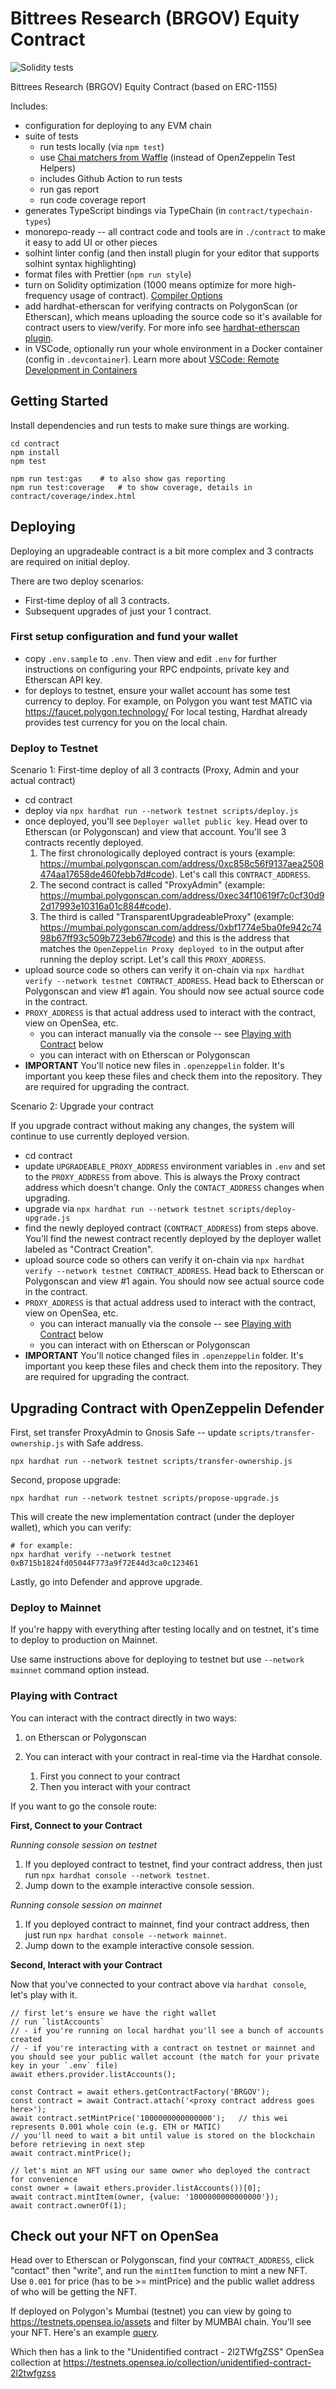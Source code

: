 # Bittrees Research (BRGOV) Equity Contract

![Solidity tests](https://github.com/Bittrees-Technology/bittrees-research-brgov-contract/actions/workflows/continuous-integration.yaml/badge.svg)

Bittrees Research (BRGOV) Equity Contract (based on ERC-1155)

Includes:

-   configuration for deploying to any EVM chain
-   suite of tests
    -   run tests locally (via `npm test`)
    -   use [Chai matchers from Waffle](https://ethereum-waffle.readthedocs.io/en/latest/matchers.html) (instead of OpenZeppelin Test Helpers)
    -   includes Github Action to run tests
    -   run gas report
    -   run code coverage report
-   generates TypeScript bindings via TypeChain (in `contract/typechain-types`)
-   monorepo-ready -- all contract code and tools are in `./contract` to make it easy to add UI or other pieces
-   solhint linter config (and then install plugin for your editor that supports solhint syntax highlighting)
-   format files with Prettier (`npm run style`)
-   turn on Solidity optimization (1000 means optimize for more high-frequency usage of contract). [Compiler Options](https://docs.soliditylang.org/en/v0.7.2/using-the-compiler.html#input-description)
-   add hardhat-etherscan for verifying contracts on PolygonScan (or Etherscan), which means uploading the source code so it's available for contract users to view/verify. For more info see [hardhat-etherscan plugin](https://hardhat.org/plugins/nomiclabs-hardhat-etherscan.html).
-   in VSCode, optionally run your whole environment in a Docker container (config in `.devcontainer`). Learn more about [VSCode: Remote Development in Containers](https://code.visualstudio.com/docs/remote/containers-tutorial)

## Getting Started

Install dependencies and run tests to make sure things are working.

    cd contract
    npm install
    npm test

    npm run test:gas    # to also show gas reporting
    npm run test:coverage   # to show coverage, details in contract/coverage/index.html

## Deploying

Deploying an upgradeable contract is a bit more complex and 3 contracts are required on initial deploy.

There are two deploy scenarios:

-   First-time deploy of all 3 contracts.
-   Subsequent upgrades of just your 1 contract.

### First setup configuration and fund your wallet

-   copy `.env.sample` to `.env`. Then view and edit `.env` for further instructions on configuring your RPC endpoints, private key and Etherscan API key.
-   for deploys to testnet, ensure your wallet account has some test currency to deploy. For example, on Polygon you want test MATIC via <https://faucet.polygon.technology/> For local testing, Hardhat already provides test currency for you on the local chain.

### Deploy to Testnet

Scenario 1: First-time deploy of all 3 contracts (Proxy, Admin and your actual contract)

-   cd contract
-   deploy via `npx hardhat run --network testnet scripts/deploy.js`
-   once deployed, you'll see `Deployer wallet public key`. Head over to Etherscan (or Polygonscan) and view that account. You'll see 3 contracts recently deployed.
    1.  The first chronologically deployed contract is yours (example: https://mumbai.polygonscan.com/address/0xc858c56f9137aea2508474aa17658de460febb7d#code). Let's call this `CONTRACT_ADDRESS`.
    2.  The second contract is called "ProxyAdmin" (example: https://mumbai.polygonscan.com/address/0xec34f10619f7c0cf30d92d17993e10316a01c884#code).
    3.  The third is called "TransparentUpgradeableProxy" (example: https://mumbai.polygonscan.com/address/0xbf1774e5ba0fe942c7498b67ff93c509b723eb67#code) and this is the address that matches the `OpenZeppelin Proxy deployed to` in the output after running the deploy script. Let's call this `PROXY_ADDRESS`.
-   upload source code so others can verify it on-chain via `npx hardhat verify --network testnet CONTRACT_ADDRESS`. Head back to Etherscan or Polygonscan and view #1 again. You should now see actual source code in the contract.
-   `PROXY_ADDRESS` is that actual address used to interact with the contract, view on OpenSea, etc.
    -   you can interact manually via the console -- see [Playing with Contract](#playing-with-contract) below
    -   you can interact with on Etherscan or Polygonscan
-   **IMPORTANT** You'll notice new files in `.openzeppelin` folder. It's important you keep these files and check them into the repository. They are required for upgrading the contract.

Scenario 2: Upgrade your contract

If you upgrade contract without making any changes, the system will continue to use currently deployed version.

-   cd contract
-   update `UPGRADEABLE_PROXY_ADDRESS` environment variables in `.env` and set to the `PROXY_ADDRESS` from above. This is always the Proxy contract address which doesn't change. Only the `CONTACT_ADDRESS` changes when upgrading.
-   upgrade via `npx hardhat run --network testnet scripts/deploy-upgrade.js`
-   find the newly deployed contract (`CONTRACT_ADDRESS`) from steps above. You'll find the newest contract recently deployed by the deployer wallet labeled as "Contract Creation".
-   upload source code so others can verify it on-chain via `npx hardhat verify --network testnet CONTRACT_ADDRESS`. Head back to Etherscan or Polygonscan and view #1 again. You should now see actual source code in the contract.
-   `PROXY_ADDRESS` is that actual address used to interact with the contract, view on OpenSea, etc.
    -   you can interact manually via the console -- see [Playing with Contract](#playing-with-contract) below
    -   you can interact with on Etherscan or Polygonscan
-   **IMPORTANT** You'll notice changed files in `.openzeppelin` folder. It's important you keep these files and check them into the repository. They are required for upgrading the contract.

## Upgrading Contract with OpenZeppelin Defender

First, set transfer ProxyAdmin to Gnosis Safe -- update `scripts/transfer-ownership.js` with Safe address.

    npx hardhat run --network testnet scripts/transfer-ownership.js

Second, propose upgrade:

    npx hardhat run --network testnet scripts/propose-upgrade.js

This will create the new implementation contract (under the deployer wallet), which you can verify:

    # for example:
    npx hardhat verify --network testnet 0xB715b1824fd05044F773a9f72E44d3ca0c123461

Lastly, go into Defender and approve upgrade.

### Deploy to Mainnet

If you're happy with everything after testing locally and on testnet, it's time to deploy to production on Mainnet.

Use same instructions above for deploying to testnet but use `--network mainnet` command option instead.

<a id="playing-with-contract"></a>

### Playing with Contract

You can interact with the contract directly in two ways:

1. on Etherscan or Polygonscan
2. You can interact with your contract in real-time via the Hardhat console.

    1. First you connect to your contract
    2. Then you interact with your contract

If you want to go the console route:

**First, Connect to your Contract**

_Running console session on testnet_

1. If you deployed contract to testnet, find your contract address, then just run `npx hardhat console --network testnet`.
2. Jump down to the example interactive console session.

_Running console session on mainnet_

1. If you deployed contract to mainnet, find your contract address, then just run `npx hardhat console --network mainnet`.
2. Jump down to the example interactive console session.

**Second, Interact with your Contract**

Now that you've connected to your contract above via `hardhat console`, let's play with it.

```
// first let's ensure we have the right wallet
// run `listAccounts`
// - if you're running on local hardhat you'll see a bunch of accounts created
// - if you're interacting with a contract on testnet or mainnet and you should see your public wallet account (the match for your private key in your `.env` file)
await ethers.provider.listAccounts();

const Contract = await ethers.getContractFactory('BRGOV');
const contract = await Contract.attach('<proxy contract address goes here>');
await contract.setMintPrice('1000000000000000');   // this wei represents 0.001 whole coin (e.g. ETH or MATIC)
// you'll need to wait a bit until value is stored on the blockchain before retrieving in next step
await contract.mintPrice();

// let's mint an NFT using our same owner who deployed the contract for convenience
const owner = (await ethers.provider.listAccounts())[0];
await contract.mintItem(owner, {value: '1000000000000000'});
await contract.ownerOf(1);
```

## Check out your NFT on OpenSea

Head over to Etherscan or Polygonscan, find your `CONTRACT_ADDRESS`, click "contact" then "write", and run the `mintItem` function to mint a new NFT. Use `0.001` for price (has to be >= mintPrice) and the public wallet address of who will be getting the NFT.

If deployed on Polygon's Mumbai (testnet) you can view by going to https://testnets.opensea.io/assets and filter by MUMBAI chain. You'll see your NFT. Here's an example [query](https://testnets.opensea.io/assets?search[chains][0]=MUMBAI&search[query]=0xc858C56F9137aEA2508474AA17658dE460Febb7d&search[resultModel]=ASSETS).

Which then has a link to the "Unidentified contract - 2l2TWfgZSS" OpenSea collection at https://testnets.opensea.io/collection/unidentified-contract-2l2twfgzss
